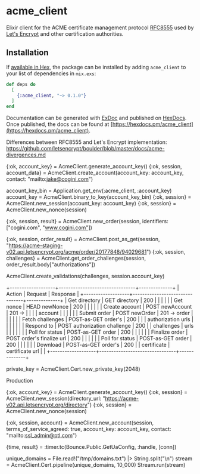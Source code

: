 # acme_client

Elixir client for the ACME certificate management protocol
[RFC8555](https://tools.ietf.org/html/rfc8555) used by
[Let's Encrypt](https://letsencrypt.org/) and other certification authorities.

## Installation

If [available in Hex](https://hex.pm/docs/publish), the package can be installed
by adding `acme_client` to your list of dependencies in `mix.exs`:

```elixir
def deps do
  [
    {:acme_client, "~> 0.1.0"}
  ]
end
```

Documentation can be generated with [ExDoc](https://github.com/elixir-lang/ex_doc)
and published on [HexDocs](https://hexdocs.pm). Once published, the docs can
be found at [https://hexdocs.pm/acme_client](https://hexdocs.pm/acme_client).

Differences between RFC8555 and Let's Encrypt implementation:
https://github.com/letsencrypt/boulder/blob/master/docs/acme-divergences.md

  {:ok, account_key} = AcmeClient.generate_account_key()
  {:ok, session, account_data} = AcmeClient.create_account(account_key: account_key, contact: "mailto:jake@cogini.com")

  account_key_bin = Application.get_env(:acme_client, :account_key)
  account_key = AcmeClient.binary_to_key(account_key_bin)
  {:ok, session} = AcmeClient.new_session(account_key: account_key)
  {:ok, session} = AcmeClient.new_nonce(session)

  {:ok, session, result} = AcmeClient.new_order(session, identifiers: ["cogini.com", "www.cogini.com"])

  {:ok, session, order_result} = AcmeClient.post_as_get(session, "https://acme-staging-v02.api.letsencrypt.org/acme/order/20177848/94029681")
  {:ok, session, challenges} = AcmeClient.get_order_challenges(session, order_result.body["authorizations"])

  AcmeClient.create_validations(challenges, session.account_key)

  +-------------------+--------------------------------+--------------+
  | Action            | Request                        | Response     |
  +-------------------+--------------------------------+--------------+
  | Get directory     | GET  directory                 | 200          |
  |                   |                                |              |
  | Get nonce         | HEAD newNonce                  | 200          |
  |                   |                                |              |
  | Create account    | POST newAccount                | 201 ->       |
  |                   |                                | account      |
  |                   |                                |              |
  | Submit order      | POST newOrder                  | 201 -> order |
  |                   |                                |              |
  | Fetch challenges  | POST-as-GET order's            | 200          |
  |                   | authorization urls             |              |
  |                   |                                |              |
  | Respond to        | POST authorization challenge   | 200          |
  | challenges        | urls                           |              |
  |                   |                                |              |
  | Poll for status   | POST-as-GET order              | 200          |
  |                   |                                |              |
  | Finalize order    | POST order's finalize url      | 200          |
  |                   |                                |              |
  | Poll for status   | POST-as-GET order              | 200          |
  |                   |                                |              |
  | Download          | POST-as-GET order's            | 200          |
  | certificate       | certificate url                |              |
  +-------------------+--------------------------------+--------------+


private_key = AcmeClient.Cert.new_private_key(2048)

Production

  {:ok, account_key} = AcmeClient.generate_account_key()
  {:ok, session} = AcmeClient.new_session(directory_url: "https://acme-v02.api.letsencrypt.org/directory")
  {:ok, session} = AcmeClient.new_nonce(session)

  {:ok, session, account} = AcmeClient.new_account(session, terms_of_service_agreed: true, account_key: account_key, contact: "mailto:ssl_admin@ptl.com")

{time, result} = :timer.tc(Bounce.Public.GetUaConfig, :handle, [conn])

unique_domains = File.read!("/tmp/domains.txt") |> String.split("\n")
stream = AcmeClient.Cert.pipeline(unique_domains, 10_000)
Stream.run(stream)
